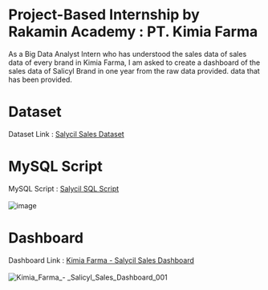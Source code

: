 # Project-Based Internship by Rakamin Academy : PT. Kimia Farma
As a Big Data Analyst Intern who has understood the sales data of sales data of every brand in Kimia Farma, I am asked to create a dashboard of the sales data of Salicyl Brand in one year from the raw data provided. 
data that has been provided.

# Dataset
Dataset Link : [Salycil Sales Dataset](https://rakamin-lms.s3.ap-southeast-1.amazonaws.com/vix-assets/kimiafarma/Data_Source_Task5.xlsx)

# MySQL Script
MySQL Script : [Salycil SQL Script](https://github.com/oktaviorezap/final-task-pbi-big-data-analytics-kimia-farma-oktaviorezaputra/blob/main/sql-script)
<br>
<br>
![image](https://github.com/user-attachments/assets/e8cae3d4-12ce-443f-b957-9e139b151670)


# Dashboard
Dashboard Link : [Kimia Farma - Salycil Sales Dashboard](https://lookerstudio.google.com/reporting/9811708a-b888-4774-95cf-0f5699c9fbc8)
<br>
<br>
![Kimia_Farma_- _Salicyl_Sales_Dashboard_001](https://github.com/user-attachments/assets/c4cc258c-d631-4711-b243-6337b79b8d5a)
